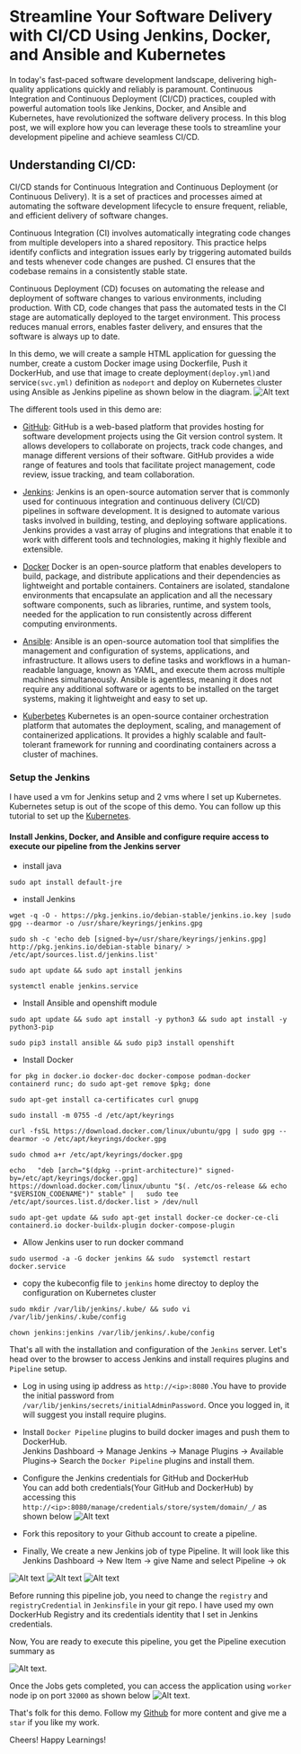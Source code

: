 # Streamline Your Software Delivery with CI/CD Using Jenkins, Docker, and Ansible and Kubernetes  

In today's fast-paced software development landscape, delivering high-quality applications quickly and reliably is paramount. Continuous Integration and Continuous Deployment (CI/CD) practices, coupled with powerful automation tools like Jenkins, Docker, and Ansible and Kubernetes, have revolutionized the software delivery process. In this blog post, we will explore how you can leverage these tools to streamline your development pipeline and achieve seamless CI/CD.  

## Understanding CI/CD:
CI/CD stands for Continuous Integration and Continuous Deployment (or Continuous Delivery). It is a set of practices and processes aimed at automating the software development lifecycle to ensure frequent, reliable, and efficient delivery of software changes.

Continuous Integration (CI) involves automatically integrating code changes from multiple developers into a shared repository. This practice helps identify conflicts and integration issues early by triggering automated builds and tests whenever code changes are pushed. CI ensures that the codebase remains in a consistently stable state.

Continuous Deployment (CD) focuses on automating the release and deployment of software changes to various environments, including production. With CD, code changes that pass the automated tests in the CI stage are automatically deployed to the target environment. This process reduces manual errors, enables faster delivery, and ensures that the software is always up to date.

In this demo, we will create a sample HTML application for guessing the number, create a custom Docker image using Dockerfile, Push it DockerHub, and use that image to create deployment`(deploy.yml)`and service`(svc.yml)` definition as `nodeport` and deploy on Kubernetes cluster using Ansible as Jenkins pipeline as shown below in the diagram.
![Alt text](cicd.png "Architecture diagram") 

The different tools used in this demo are:  
* [GitHub](https://github.com/): GitHub is a web-based platform that provides hosting for software development projects using the Git version control system. It allows developers to collaborate on projects, track code changes, and manage different versions of their software. GitHub provides a wide range of features and tools that facilitate project management, code review, issue tracking, and team collaboration.  
* [Jenkins](https://www.jenkins.io/doc/book/installing/linux/): Jenkins is an open-source automation server that is commonly used for continuous integration and continuous delivery (CI/CD) pipelines in software development. It is designed to automate various tasks involved in building, testing, and deploying software applications. Jenkins provides a vast array of plugins and integrations that enable it to work with different tools and technologies, making it highly flexible and extensible.  
* [Docker](https://docs.docker.com/engine/install/debian/) Docker is an open-source platform that enables developers to build, package, and distribute applications and their dependencies as lightweight and portable containers. Containers are isolated, standalone environments that encapsulate an application and all the necessary software components, such as libraries, runtime, and system tools, needed for the application to run consistently across different computing environments.  
* [Ansible](https://www.ansible.com/overview/how-ansible-works): Ansible is an open-source automation tool that simplifies the management and configuration of systems, applications, and infrastructure. It allows users to define tasks and workflows in a human-readable language, known as YAML, and execute them across multiple machines simultaneously. Ansible is agentless, meaning it does not require any additional software or agents to be installed on the target systems, making it lightweight and easy to set up.  

* [Kuberbetes](https://kubernetes.io/docs/setup/)  Kubernetes is an open-source container orchestration platform that automates the deployment, scaling, and management of containerized applications. It provides a highly scalable and fault-tolerant framework for running and coordinating containers across a cluster of machines.

### Setup the Jenkins
I have used a vm for Jenkins setup and 2 vms where I set up Kubernetes. Kubernetes setup is out of the scope of this demo. You can follow up this tutorial to set up the [Kubernetes](https://github.com/hussainaphroj/kubernetes-cluster-setup).  
#### Install Jenkins, Docker, and Ansible and configure require access to execute our pipeline from the Jenkins server 

* install java
```
sudo apt install default-jre
```
* install Jenkins
```
wget -q -O - https://pkg.jenkins.io/debian-stable/jenkins.io.key |sudo gpg --dearmor -o /usr/share/keyrings/jenkins.gpg

sudo sh -c 'echo deb [signed-by=/usr/share/keyrings/jenkins.gpg] http://pkg.jenkins.io/debian-stable binary/ > /etc/apt/sources.list.d/jenkins.list'

sudo apt update && sudo apt install jenkins

systemctl enable jenkins.service

```
* Install Ansible and openshift module
```
sudo apt update && sudo apt install -y python3 && sudo apt install -y python3-pip

sudo pip3 install ansible && sudo pip3 install openshift

```
* Install Docker
```
for pkg in docker.io docker-doc docker-compose podman-docker containerd runc; do sudo apt-get remove $pkg; done

sudo apt-get install ca-certificates curl gnupg

sudo install -m 0755 -d /etc/apt/keyrings

curl -fsSL https://download.docker.com/linux/ubuntu/gpg | sudo gpg --dearmor -o /etc/apt/keyrings/docker.gpg

sudo chmod a+r /etc/apt/keyrings/docker.gpg

echo   "deb [arch="$(dpkg --print-architecture)" signed-by=/etc/apt/keyrings/docker.gpg] https://download.docker.com/linux/ubuntu "$(. /etc/os-release && echo "$VERSION_CODENAME")" stable" |   sudo tee /etc/apt/sources.list.d/docker.list > /dev/null

sudo apt-get update && sudo apt-get install docker-ce docker-ce-cli containerd.io docker-buildx-plugin docker-compose-plugin

```
* Allow Jenkins user to run docker command
```
sudo usermod -a -G docker jenkins && sudo  systemctl restart docker.service
```

* copy the kubeconfig file to `jenkins` home directoy to deploy the configuration on Kubernetes cluster
```
sudo mkdir /var/lib/jenkins/.kube/ && sudo vi /var/lib/jenkins/.kube/config

chown jenkins:jenkins /var/lib/jenkins/.kube/config
```
That's all with the installation and configuration of the `Jenkins` server. Let's head over to the browser to access Jenkins and install requires plugins and `Pipeline` setup.

* Log in using using ip address as `http://<ip>:8080` .You have to provide the initial password from `/var/lib/jenkins/secrets/initialAdminPassword`. Once you logged in, it will suggest you install require plugins.

* Install `Docker Pipeline` plugins to build docker images and push them to DockerHub.  
Jenkins Dashboard -> Manage Jenkins -> Manage Plugins -> Available Plugins-> Search the `Docker Pipeline` plugins and install them.

* Configure the Jenkins credentials for GitHub and DockerHub  
You can add both credentials(Your GitHub and DockerHub) by accessing this `http://<ip>:8080/manage/credentials/store/system/domain/_/` as shown below
![Alt text](jenkins_Cred.PNG "Jenkins Credential") 

* Fork this repository to your Github account to create a pipeline.

* Finally, We create a new Jenkins job of type Pipeline. It will look like this
Jenkins Dashboard -> New Item -> give Name and select Pipeline -> ok  

![Alt text](job1.PNG "Pipeline job1") 
![Alt text](job2.PNG "Pipeline job2") 
![Alt text](job3.PNG "Pipeline job3")  

Before running this pipeline job, you need to change the `registry` and `registryCredential` in `Jenkinsfile` in your git repo. I have used my own DockerHub Registry and its credentials identity that I set in Jenkins credentials.

Now, You are ready to execute this pipeline, you get the Pipeline execution summary as

![Alt text](final.PNG "Build Summary").

Once the Jobs gets completed, you can access the application using `worker` node ip on port `32000` as shown below
![Alt text](app.PNG "Build Summary").

That's folk for this demo. Follow my [Github](https://github.com/hussainaphroj) for more content and give me a `star` if you like my work.

Cheers!
Happy Learnings!